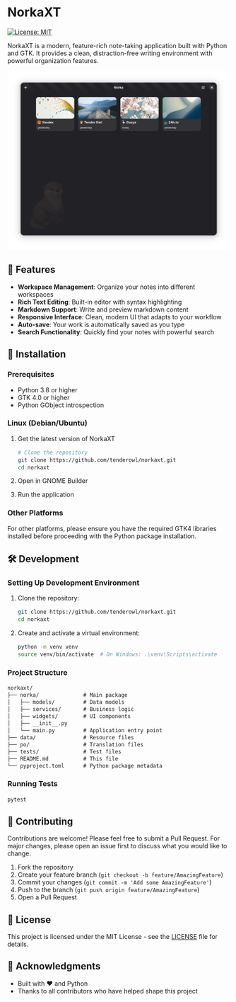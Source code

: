 # NorkaXT

[![License: MIT](https://img.shields.io/badge/License-MIT-yellow.svg)](https://opensource.org/licenses/MIT)

NorkaXT is a modern, feature-rich note-taking application built with Python and GTK. It provides a clean, distraction-free writing environment with powerful organization features.

![norka-xt-screenshot.png](data/screenshots/norka-xt-screenshot.png)

## 🌟 Features

- **Workspace Management**: Organize your notes into different workspaces
- **Rich Text Editing**: Built-in editor with syntax highlighting
- **Markdown Support**: Write and preview markdown content
- **Responsive Interface**: Clean, modern UI that adapts to your workflow
- **Auto-save**: Your work is automatically saved as you type
- **Search Functionality**: Quickly find your notes with powerful search

## 🚀 Installation

### Prerequisites

- Python 3.8 or higher
- GTK 4.0 or higher
- Python GObject introspection

### Linux (Debian/Ubuntu)

1. Get the latest version of NorkaXT
   ```bash
   # Clone the repository
   git clone https://github.com/tenderowl/norkaxt.git
   cd norkaxt
   ```

2. Open in GNOME Builder

3. Run the application

### Other Platforms

For other platforms, please ensure you have the required GTK4 libraries installed before proceeding with the Python package installation.

## 🛠️ Development

### Setting Up Development Environment

1. Clone the repository:
   ```bash
   git clone https://github.com/tenderowl/norkaxt.git
   cd norkaxt
   ```

2. Create and activate a virtual environment:
   ```bash
   python -m venv venv
   source venv/bin/activate  # On Windows: .\venv\Scripts\activate
   ```

### Project Structure

```
norkaxt/
├── norka/              # Main package
│   ├── models/         # Data models
│   ├── services/       # Business logic
│   ├── widgets/        # UI components
│   ├── __init__.py
│   └── main.py         # Application entry point
├── data/               # Resource files
├── po/                 # Translation files
├── tests/              # Test files
├── README.md           # This file
└── pyproject.toml      # Python package metadata
```

### Running Tests

```bash
pytest
```

## 🤝 Contributing

Contributions are welcome! Please feel free to submit a Pull Request. For major changes, please open an issue first to discuss what you would like to change.

1. Fork the repository
2. Create your feature branch (`git checkout -b feature/AmazingFeature`)
3. Commit your changes (`git commit -m 'Add some AmazingFeature'`)
4. Push to the branch (`git push origin feature/AmazingFeature`)
5. Open a Pull Request

## 📄 License

This project is licensed under the MIT License - see the [LICENSE](LICENSE) file for details.

## 🙏 Acknowledgments

- Built with ❤️ and Python
- Thanks to all contributors who have helped shape this project
